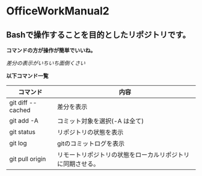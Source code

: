 # OfficeWorkManual2
## Bashで操作することを目的としたリポジトリです。

**コマンドの方が操作が簡単でいいね。**

*差分の表示がいちいち面倒くさい*


**以下コマンド一覧**

|コマンド|内容
|--|--
|git diff --cached |差分を表示
|git add -A |コミット対象を選択(-A は全て)
|git status |リポジトリの状態を表示
|git log |gitのコミットログを表示
|git pull origin <brantchname> |リモートリポジトリの状態をローカルリポジトリに同期させる。
